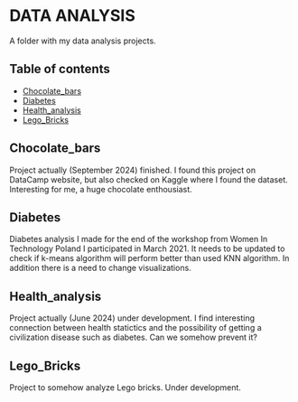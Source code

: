 # DATA ANALYSIS

A folder with my data analysis projects.

## Table of contents
* [Chocolate_bars](#chocolate_bars)
* [Diabetes](#diabetes)
* [Health_analysis](#Health_analysis)
* [Lego_Bricks](#Lego_Bricks)

## Chocolate_bars
Project actually (September 2024) finished. I found this project on DataCamp website, but also checked on Kaggle where I found the dataset. Interesting for me, a huge chocolate enthousiast. 

## Diabetes
Diabetes analysis I made for the end of the workshop from Women In Technology Poland I participated in March 2021. It needs to be updated to check if k-means algorithm will perform better than used KNN algorithm. In addition there is a need to change visualizations.

## Health_analysis
Project actually (June 2024) under development. I find interesting connection between health statictics and the possibility of getting a civilization disease such as diabetes. Can we somehow prevent it? 

## Lego_Bricks
Project to somehow analyze Lego bricks. Under development.
